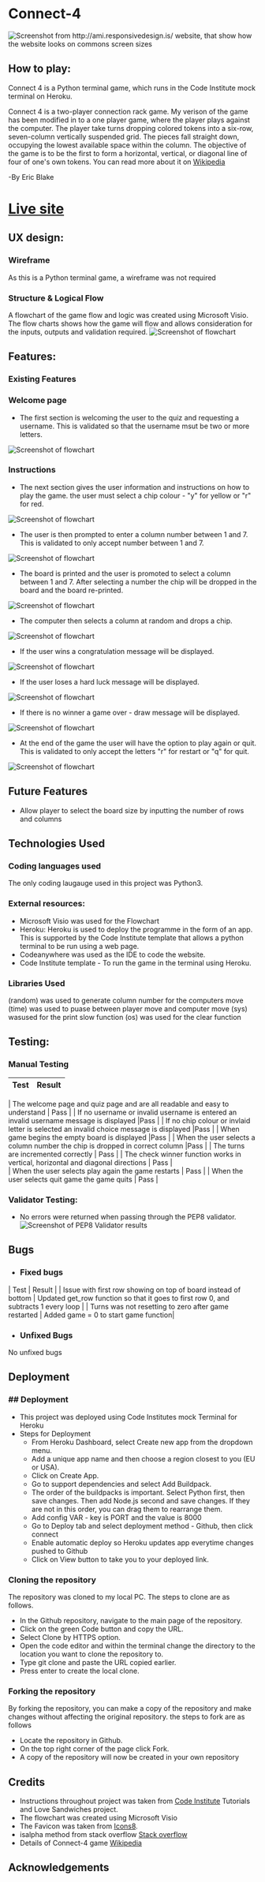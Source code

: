 # Connect-4

<img src="" alt="Screenshot from http://ami.responsivedesign.is/ website, that show how the website looks on commons screen sizes">

## How to play:
Connect 4 is a Python terminal game, which runs in the Code Institute mock terminal on Heroku.

Connect 4 is a two-player connection rack game. My verison of the game has been modified in to a one player game, where the player plays against the computer. The player take turns dropping colored tokens into a six-row, seven-column vertically suspended grid. The pieces fall straight down, occupying the lowest available space within the column. The objective of the game is to be the first to form a horizontal, vertical, or diagonal line of four of one's own tokens. You can read more about it on [Wikipedia](https://en.wikipedia.org/wiki/Connect_Four "Wikipedia")

-By Eric Blake

# [Live site](https://connect-4-eb-e1e4322e00d6.herokuapp.com/ "Live site") 

## UX design:

### Wireframe

As this is a Python terminal game, a wireframe was not required

### Structure & Logical Flow

A flowchart of the game flow and logic was created using Microsoft Visio.  The flow charts shows how the game will flow and allows consideration for the inputs, outputs and validation required.
<img src="assets/documentation/" alt="Screenshot of flowchart">

## Features:
### Existing Features
### Welcome page
* The first section is welcoming the user to the quiz and requesting a username. This is validated so that the username msut be two or more letters.
<img src="assets/documentation/" alt="Screenshot of flowchart">

### Instructions
* The next section gives the user information and instructions on how to play the game. the user must select a chip colour - "y" for yellow or "r" for red.
<img src="assets/documentation/" alt="Screenshot of flowchart">

* The user is then prompted to enter a column number between 1 and 7. This is validated to only accept number between 1 and 7.
<img src="assets/documentation/" alt="Screenshot of flowchart">

* The board is printed and the user is promoted to select a column between 1 and 7. After selecting a number the chip will be dropped in the board and the board re-printed. 
<img src="assets/documentation/" alt="Screenshot of flowchart">

* The computer then selects a column at random and drops a chip.
<img src="assets/documentation/" alt="Screenshot of flowchart">

* If the user wins a congratulation message will be displayed.
<img src="assets/documentation/" alt="Screenshot of flowchart">

* If the user loses a hard luck message will be displayed.
<img src="assets/documentation/" alt="Screenshot of flowchart">


* If there is no winner a game over - draw message will be displayed.
<img src="assets/documentation/" alt="Screenshot of flowchart">

* At the end of the game the user will have the option to play again or quit. This is validated to only accept the letters "r" for restart or "q" for quit.
<img src="assets/documentation/" alt="Screenshot of flowchart">


## Future Features
* Allow player to select the board size by inputting the number of rows and columns

## Technologies Used

### Coding languages used
The only coding laugauge used in this project was Python3.

### External resources:
* Microsoft Visio was used for the Flowchart
* Heroku: Heroku is used to deploy the programme in the form of an app. This is supported by the Code Institute template that allows a python terminal to be run using a web page.
* Codeanywhere was used as the IDE to code the website.
* Code Institute template - To run the game in the terminal using Heroku.

### Libraries Used
(random) was used to generate column number for the computers move
(time) was used to puase between player move and computer move
(sys) wasused for the print slow function
(os) was used for the clear function


## Testing:

### Manual Testing
| Test | Result |
| ------------- | ------------- |

| The welcome page and quiz page and are all readable and easy to understand  | Pass |
| If no username or invalid username is entered an invalid username message is displayed   |Pass  | 
| If no chip colour or invlaid letter is selected an invalid choice message is displayed   |Pass  | 
| When game begins the empty board is displayed   |Pass   | 
| When the user selects a column number the chip is dropped in correct column  |Pass   | 
| The turns are incremented correctly | Pass  | 
| The check winner function works in vertical, horizontal and diagonal directions  | Pass  |  
| When the user selects play again the game restarts  | Pass  | 
| When the user selects quit game the game quits  | Pass  | 

### Validator Testing:
 * No errors were returned when passing through the PEP8 validator. 
    <img src="assets/documentation/" alt="Screenshot of PEP8 Validator results">

## Bugs
* ### Fixed bugs
| Test | Result |
| Issue with first row showing on top of board instead of bottom  | Updated get_row function so that it goes to first row 0, and subtracts 1 every loop |
| Turns was not resetting to zero after game restarted  | Added game = 0 to start game function|


* ### Unfixed Bugs
No unfixed bugs

## Deployment
### ## Deployment
* This project was deployed using Code Institutes mock Terminal for Heroku
* Steps for Deployment 
    * From Heroku Dashboard, select Create new app from the dropdown menu.
    * Add a unique app name and then choose a region closest to you (EU or USA).
    * Click on Create App.
    * Go to support dependencies and select Add Buildpack.
    * The order of the buildpacks is important. Select Python first, then save changes. Then add Node.js second and save changes. If they are not in this order, you can drag them to rearrange them.
    * Add config VAR - key is PORT and the value is 8000
    * Go to Deploy tab and select deployment method - Github, then click connect
    * Enable automatic deploy so Heroku updates app everytime changes pushed to Github
    * Click on View button to take you to your deployed link.

### Cloning the repository
The repository was cloned to my local PC. The steps to clone are as follows.
* In the Github repository, navigate to the main page of the repository.
* Click on the green Code button and copy the URL.
* Select Clone by HTTPS option.
* Open the code editor and within the terminal change the directory to the location you want to clone the repository to.
* Type git clone and paste the URL copied earlier.
* Press enter to create the local clone.

### Forking the repository
By forking the repository, you can make a copy of the repository and make changes without affecting the original repository. the steps to fork are as follows
* Locate the repository in Github.
* On the top right corner of the page click Fork.
* A copy of the repository will now be created in your own repository

## Credits
 * Instructions throughout project was taken from [Code Institute](https://codeinstitute.net/ie/ "Code Institute") Tutorials and Love Sandwiches project.
 * The flowchart was created using Microsoft Visio
 * The Favicon was taken from [Icons8](https://icons8.com/ "Icons8").
 * isalpha method from stack overflow  [Stack overflow](https://stackoverflow.com/  "Stack overflow")
 * Details of Connect-4 game [Wikipedia](https://en.wikipedia.org/wiki/Connect_Four "Wikipedia")

## Acknowledgements

